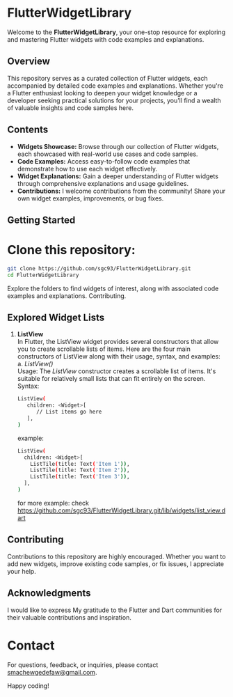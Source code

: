 # FlutterWidgetLibrary

Welcome to the **FlutterWidgetLibrary**, your one-stop resource for exploring and mastering Flutter widgets with code examples and explanations.

## Overview

This repository serves as a curated collection of Flutter widgets, each accompanied by detailed code examples and explanations. Whether you're a Flutter enthusiast looking to deepen your widget knowledge or a developer seeking practical solutions for your projects, you'll find a wealth of valuable insights and code samples here.

## Contents

- **Widgets Showcase:** Browse through our collection of Flutter widgets, each showcased with real-world use cases and code samples.
- **Code Examples:** Access easy-to-follow code examples that demonstrate how to use each widget effectively.
- **Widget Explanations:** Gain a deeper understanding of Flutter widgets through comprehensive explanations and usage guidelines.
- **Contributions:** I welcome contributions from the community! Share your own widget examples, improvements, or bug fixes.

## Getting Started

# Clone this repository:

   ```bash
   git clone https://github.com/sgc93/FlutterWidgetLibrary.git
   cd FlutterWidgetLibrary
   ```

Explore the folders to find widgets of interest, along with associated code examples and explanations.
Contributing.

## Explored Widget Lists

1. **ListView** <br>
   In Flutter, the ListView widget provides several constructors that allow you to create scrollable lists of items. Here are the four main constructors of ListView along with their usage, syntax, and examples: <br>
   a. _ListView()_ <br>
      Usage: The *ListView* constructor creates a scrollable list of items. It's suitable for relatively small lists that can fit entirely on the screen. <br>
      Syntax:
      ```bash
      ListView(
         children: <Widget>[
            // List items go here
         ],
      )
      ```
      example:
   ```bash
   ListView(
     children: <Widget>[
       ListTile(title: Text('Item 1')),
       ListTile(title: Text('Item 2')),
       ListTile(title: Text('Item 3')),
     ],
   )
   ```

   for more example: check https://github.com/sgc93/FlutterWidgetLibrary.git/lib/widgets/list_view.dart



## Contributing

Contributions to this repository are highly encouraged. Whether you want to add new widgets, improve existing code samples, or fix issues, I appreciate your help.

## Acknowledgments

I would like to express My gratitude to the Flutter and Dart communities for their valuable contributions and inspiration.

# Contact
For questions, feedback, or inquiries, please contact smachewgedefaw@gmail.com.

Happy coding!
